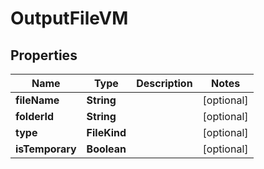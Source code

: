 

# OutputFileVM


## Properties

| Name | Type | Description | Notes |
|------------ | ------------- | ------------- | -------------|
|**fileName** | **String** |  |  [optional] |
|**folderId** | **String** |  |  [optional] |
|**type** | **FileKind** |  |  [optional] |
|**isTemporary** | **Boolean** |  |  [optional] |



